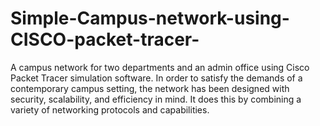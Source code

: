 # Simple-Campus-network-using-CISCO-packet-tracer-
A campus network for two  departments and an admin office using Cisco Packet Tracer simulation software. In  order to satisfy the demands of a contemporary campus setting, the network has been  designed with security, scalability, and efficiency in mind. It does this by combining a  variety of networking protocols and capabilities. 
